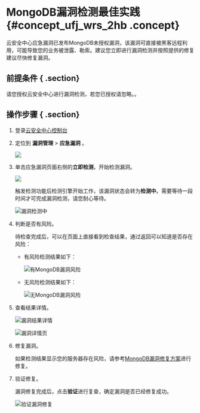 # MongoDB漏洞检测最佳实践 {#concept_ufj_wrs_2hb .concept}

云安全中心应急漏洞已发布MongoDB未授权漏洞，该漏洞可直接被黑客远程利用，可能导致您的业务被泄露、勒索。建议您立即进行漏洞检测并按照提供的修复建议尽快修复漏洞。

## 前提条件 { .section}

请您授权云安全中心进行漏洞检测，若您已授权请忽略。。

## 操作步骤 { .section}

1.  登录[云安全中心控制台](https://yundun.console.aliyun.com/?p=sas)
2.  定位到 **漏洞管理** \> **应急漏洞** 。

    ![](http://static-aliyun-doc.oss-cn-hangzhou.aliyuncs.com/assets/img/118680/155340269239938_zh-CN.png)

3.  单击应急漏洞页面右侧的**立即检测**，开始检测漏洞。

    ![](http://static-aliyun-doc.oss-cn-hangzhou.aliyuncs.com/assets/img/118680/155340269239960_zh-CN.png)

    触发检测功能后检测引擎开始工作，该漏洞状态会转为**检测中**。需要等待一段时间才可完成漏洞检测，请您耐心等待。

    ![](images/41416_zh-CN.png "漏洞检测中")

4.  判断是否有风险。

    待检查完成后，可以在页面上直接看到检查结果，通过返回可以知道是否存在风险：

    -   有风险检测结果如下：

        ![](images/41418_zh-CN.png "有MongoDB漏洞风险")

    -   无风险检测结果如下：

        ![](images/41417_zh-CN.png "无MongoDB漏洞风险")

5.  查看结果详情。

    ![](images/41419_zh-CN.png "漏洞结果详情")

    ![](images/41420_zh-CN.png "漏洞详情页")

6.  修复漏洞。

    如果检测结果显示您的服务器存在风险，请参考[MongoDB漏洞修复方案](https://helpcdn.aliyun.com/knowledge_detail/112025.html)进行修复。

7.  验证修复。

    漏洞修复完成后，点击**验证**进行复查，确定漏洞是否已经修复成功。

    ![](images/41423_zh-CN.png "验证漏洞修复")


